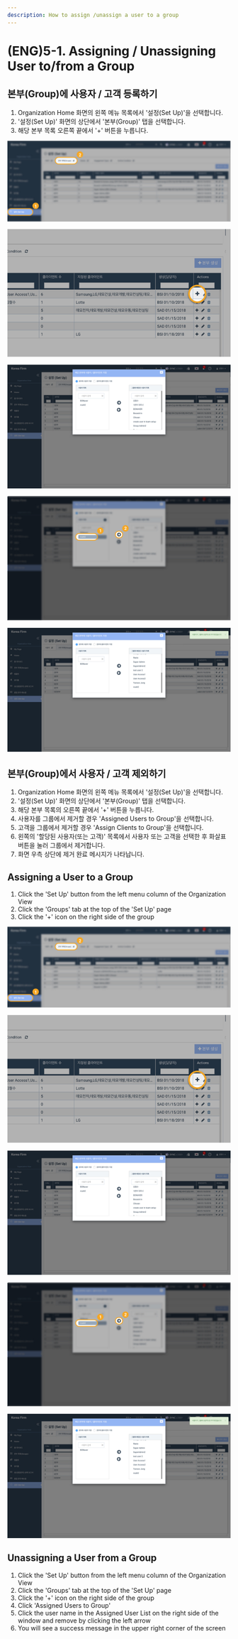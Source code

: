 ```yaml
---
description: How to assign /unassign a user to a group
---
```


# \(ENG\)5-1. Assigning / Unassigning User to/from a Group

## 본부\(Group\)에 사용자 / 고객 등록하기

1. Organization Home 화면의 왼쪽 메뉴 목록에서 '설정\(Set Up\)'을 선택합니다.
2. '설정\(Set Up\)' 화면의 상단에서 '본부\(Group\)' 탭을 선택합니다. 
3. 해당 본부 목록 오른쪽 끝에서 '+' 버튼을 누릅니다. 

![](../../../.gitbook/assets/a_4_0.jpg)

![](../../../.gitbook/assets/a_5-1_1.jpg)

![&#xC67C;&#xCABD; &#xAC80;&#xC0C9;&#xCC3D;&#xC5D0; &#xC0AC;&#xC6A9;&#xC790;&#xC758; &#xC774;&#xB984;&#xC744; &#xAC80;&#xC0C9;&#xD569;&#xB2C8;&#xB2E4;. ](../../../.gitbook/assets/a_5-1_2.jpg)

![&#xC0AC;&#xC6A9;&#xC790;&#xC758; &#xC774;&#xB984;&#xC744; &#xD074;&#xB9AD;&#xD55C; &#xD6C4; &#xC624;&#xB978;&#xCABD; &#xBC29;&#xD5A5; &#xD654;&#xC0B4;&#xD45C;&#xB97C; &#xB204;&#xB985;&#xB2C8;&#xB2E4;. ](../../../.gitbook/assets/a_5-1_3.jpg)

![&#xC624;&#xB978;&#xCABD; &#xBAA9;&#xB85D;&#xC5D0; &#xCD94;&#xAC00;&#xB41C; &#xC0AC;&#xC6A9;&#xC790;&#xAC00; &#xB098;&#xD0C0;&#xB098;&#xBA70;, &#xD654;&#xBA74; &#xC6B0;&#xCE21; &#xC0C1;&#xB2E8;&#xC5D0; &#xC131;&#xACF5; &#xC54C;&#xB9BC;&#xC774; &#xD45C;&#xC2DC;&#xB429;&#xB2C8;&#xB2E4;. ](../../../.gitbook/assets/a_5-1_4.jpg)

## 본부\(Group\)에서 사용자 / 고객 제외하기 <a id="undefined-1"></a>

1. Organization Home 화면의 왼쪽 메뉴 목록에서 '설정\(Set Up\)'을 선택합니다.
2. '설정\(Set Up\)' 화면의 상단에서 '본부\(Group\)' 탭을 선택합니다.
3. 해당 본부 목록의 오른쪽 끝에서 '+' 버튼을 누릅니다.
4. 사용자를 그룹에서 제거할 경우 'Assigned Users to Group'을 선택합니다.
5. 고객을 그룹에서 제거할 경우 'Assign Clients to Group'을 선택합니다.
6. 왼쪽의 '할당된 사용자\(또는 고객\)' 목록에서 사용자 또는 고객을 선택한 후 화살표 버튼을 눌러 그룹에서 제거합니다. 
7. 화면 우측 상단에 제거 완료 메시지가 나타납니다. 



## Assigning a User to a Group

1. Click the 'Set Up' button from the left menu column of the Organization View
2. Click the 'Groups' tab at the top of the 'Set Up' page
3. Click the '+' icon on the right side of the group

![](../../../.gitbook/assets/a_4_0.jpg)

![](../../../.gitbook/assets/a_5-1_1.jpg)

![Click &apos;Assign Users to Group&apos; and search for the user name in the search box on the left.](../../../.gitbook/assets/a_5-1_2.jpg)

![Click the user name and click the right arrow. ](../../../.gitbook/assets/a_5-1_3.jpg)

![You will see the user name on the right side of the window and a success message in the upper right corner of the screen.  ](../../../.gitbook/assets/a_5-1_4.jpg)

##  <a id="undefined-1"></a>

## Unassigning a User from a Group   <a id="undefined-1"></a>

1. Click the 'Set Up' button from the left menu column of the Organization View
2. Click the 'Groups' tab at the top of the 'Set Up' page
3. Click the '+' icon on the right side of the group
4. Click 'Assigned Users to Group'
5. Click the user name in the Assigned User List on the right side of the window and remove by clicking the left arrow
6. You will see a success message in the upper right corner of the screen 

